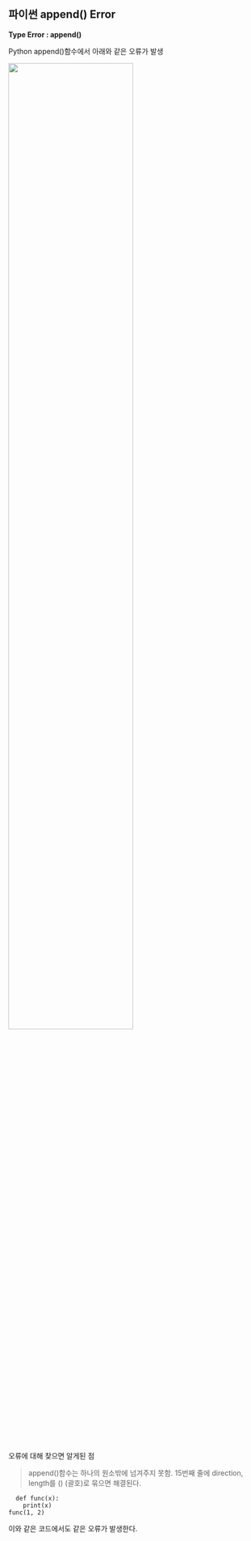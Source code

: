 ## 파이썬 append() Error
**Type Error : append()**

Python append()함수에서 아래와 같은 오류가 발생

<img src="https://user-images.githubusercontent.com/80398170/168089261-db02fb6f-f9a7-4c87-89b4-1ed6454f2e4b.png" width="70%" height="70%">

오류에 대해 찾으면 알게된 점
> append()함수는 하나의 원소밖에 넘겨주지 못함.
> 15번째 줄에 direction, length를 () (괄호)로 묶으면 해결된다.
```pytohn
  def func(x):
    print(x)
func(1, 2) 
```
이와 같은 코드에서도 같은 오류가 발생한다.
